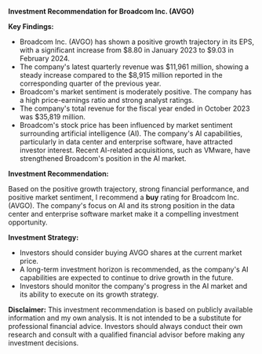 **Investment Recommendation for Broadcom Inc. (AVGO)**

**Key Findings:**

* Broadcom Inc. (AVGO) has shown a positive growth trajectory in its EPS, with a significant increase from $8.80 in January 2023 to $9.03 in February 2024.
* The company's latest quarterly revenue was $11,961 million, showing a steady increase compared to the $8,915 million reported in the corresponding quarter of the previous year.
* Broadcom's market sentiment is moderately positive. The company has a high price-earnings ratio and strong analyst ratings.
* The company's total revenue for the fiscal year ended in October 2023 was $35,819 million.
* Broadcom's stock price has been influenced by market sentiment surrounding artificial intelligence (AI). The company's AI capabilities, particularly in data center and enterprise software, have attracted investor interest. Recent AI-related acquisitions, such as VMware, have strengthened Broadcom's position in the AI market.

**Investment Recommendation:**

Based on the positive growth trajectory, strong financial performance, and positive market sentiment, I recommend a **buy** rating for Broadcom Inc. (AVGO). The company's focus on AI and its strong position in the data center and enterprise software market make it a compelling investment opportunity.

**Investment Strategy:**

* Investors should consider buying AVGO shares at the current market price.
* A long-term investment horizon is recommended, as the company's AI capabilities are expected to continue to drive growth in the future.
* Investors should monitor the company's progress in the AI market and its ability to execute on its growth strategy.

**Disclaimer:** This investment recommendation is based on publicly available information and my own analysis. It is not intended to be a substitute for professional financial advice. Investors should always conduct their own research and consult with a qualified financial advisor before making any investment decisions.